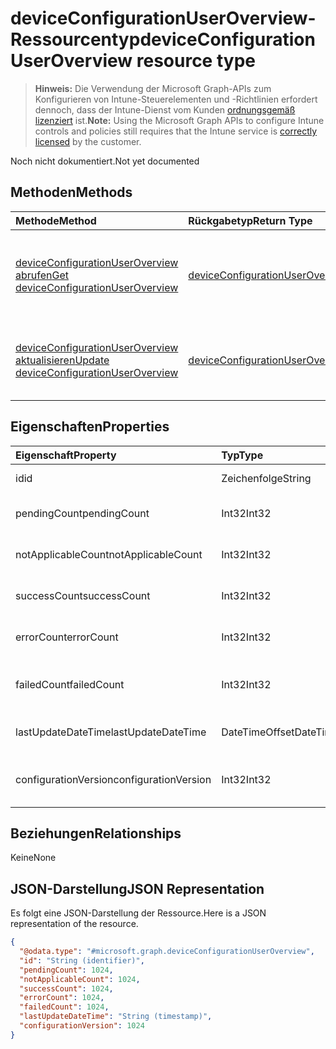 # <a name="deviceconfigurationuseroverview-resource-type"></a><span data-ttu-id="2b315-101">deviceConfigurationUserOverview-Ressourcentyp</span><span class="sxs-lookup"><span data-stu-id="2b315-101">deviceConfigurationUserOverview resource type</span></span>

> <span data-ttu-id="2b315-102">**Hinweis:** Die Verwendung der Microsoft Graph-APIs zum Konfigurieren von Intune-Steuerelementen und -Richtlinien erfordert dennoch, dass der Intune-Dienst vom Kunden [ordnungsgemäß lizenziert](https://go.microsoft.com/fwlink/?linkid=839381) ist.</span><span class="sxs-lookup"><span data-stu-id="2b315-102">**Note:** Using the Microsoft Graph APIs to configure Intune controls and policies still requires that the Intune service is [correctly licensed](https://go.microsoft.com/fwlink/?linkid=839381) by the customer.</span></span>

<span data-ttu-id="2b315-103">Noch nicht dokumentiert.</span><span class="sxs-lookup"><span data-stu-id="2b315-103">Not yet documented</span></span>
## <a name="methods"></a><span data-ttu-id="2b315-104">Methoden</span><span class="sxs-lookup"><span data-stu-id="2b315-104">Methods</span></span>
|<span data-ttu-id="2b315-105">Methode</span><span class="sxs-lookup"><span data-stu-id="2b315-105">Method</span></span>|<span data-ttu-id="2b315-106">Rückgabetyp</span><span class="sxs-lookup"><span data-stu-id="2b315-106">Return Type</span></span>|<span data-ttu-id="2b315-107">Beschreibung</span><span class="sxs-lookup"><span data-stu-id="2b315-107">Description</span></span>|
|:---|:---|:---|
|[<span data-ttu-id="2b315-108">deviceConfigurationUserOverview abrufen</span><span class="sxs-lookup"><span data-stu-id="2b315-108">Get deviceConfigurationUserOverview</span></span>](../api/intune_deviceconfig_deviceconfigurationuseroverview_get.md)|[<span data-ttu-id="2b315-109">deviceConfigurationUserOverview</span><span class="sxs-lookup"><span data-stu-id="2b315-109">deviceConfigurationUserOverview</span></span>](../resources/intune_deviceconfig_deviceconfigurationuseroverview.md)|<span data-ttu-id="2b315-110">Lesen von Eigenschaften und Beziehungen des [deviceConfigurationUserOverview](../resources/intune_deviceconfig_deviceconfigurationuseroverview.md)-Objekts.</span><span class="sxs-lookup"><span data-stu-id="2b315-110">Read properties and relationships of the [deviceConfigurationUserOverview](../resources/intune_deviceconfig_deviceconfigurationuseroverview.md) object.</span></span>|
|[<span data-ttu-id="2b315-111">deviceConfigurationUserOverview aktualisieren</span><span class="sxs-lookup"><span data-stu-id="2b315-111">Update deviceConfigurationUserOverview</span></span>](../api/intune_deviceconfig_deviceconfigurationuseroverview_update.md)|[<span data-ttu-id="2b315-112">deviceConfigurationUserOverview</span><span class="sxs-lookup"><span data-stu-id="2b315-112">deviceConfigurationUserOverview</span></span>](../resources/intune_deviceconfig_deviceconfigurationuseroverview.md)|<span data-ttu-id="2b315-113">Aktualisieren der Eigenschaften eines [deviceConfigurationUserOverview](../resources/intune_deviceconfig_deviceconfigurationuseroverview.md)-Objekts.</span><span class="sxs-lookup"><span data-stu-id="2b315-113">Update the properties of a [deviceConfigurationUserOverview](../resources/intune_deviceconfig_deviceconfigurationuseroverview.md) object.</span></span>|

## <a name="properties"></a><span data-ttu-id="2b315-114">Eigenschaften</span><span class="sxs-lookup"><span data-stu-id="2b315-114">Properties</span></span>
|<span data-ttu-id="2b315-115">Eigenschaft</span><span class="sxs-lookup"><span data-stu-id="2b315-115">Property</span></span>|<span data-ttu-id="2b315-116">Typ</span><span class="sxs-lookup"><span data-stu-id="2b315-116">Type</span></span>|<span data-ttu-id="2b315-117">Beschreibung</span><span class="sxs-lookup"><span data-stu-id="2b315-117">Description</span></span>|
|:---|:---|:---|
|<span data-ttu-id="2b315-118">id</span><span class="sxs-lookup"><span data-stu-id="2b315-118">id</span></span>|<span data-ttu-id="2b315-119">Zeichenfolge</span><span class="sxs-lookup"><span data-stu-id="2b315-119">String</span></span>|<span data-ttu-id="2b315-120">Schlüssel der Entität</span><span class="sxs-lookup"><span data-stu-id="2b315-120">Key of the entity.</span></span>|
|<span data-ttu-id="2b315-121">pendingCount</span><span class="sxs-lookup"><span data-stu-id="2b315-121">pendingCount</span></span>|<span data-ttu-id="2b315-122">Int32</span><span class="sxs-lookup"><span data-stu-id="2b315-122">Int32</span></span>|<span data-ttu-id="2b315-123">Anzahl der ausstehenden Benutzer</span><span class="sxs-lookup"><span data-stu-id="2b315-123">Number of pending Users</span></span>|
|<span data-ttu-id="2b315-124">notApplicableCount</span><span class="sxs-lookup"><span data-stu-id="2b315-124">notApplicableCount</span></span>|<span data-ttu-id="2b315-125">Int32</span><span class="sxs-lookup"><span data-stu-id="2b315-125">Int32</span></span>|<span data-ttu-id="2b315-126">Anzahl der Benutzer nicht zutreffend</span><span class="sxs-lookup"><span data-stu-id="2b315-126">Number of not applicable users</span></span>|
|<span data-ttu-id="2b315-127">successCount</span><span class="sxs-lookup"><span data-stu-id="2b315-127">successCount</span></span>|<span data-ttu-id="2b315-128">Int32</span><span class="sxs-lookup"><span data-stu-id="2b315-128">Int32</span></span>|<span data-ttu-id="2b315-129">Anzahl der erfolgreichen Benutzer</span><span class="sxs-lookup"><span data-stu-id="2b315-129">Number of succeeded Users</span></span>|
|<span data-ttu-id="2b315-130">errorCount</span><span class="sxs-lookup"><span data-stu-id="2b315-130">errorCount</span></span>|<span data-ttu-id="2b315-131">Int32</span><span class="sxs-lookup"><span data-stu-id="2b315-131">Int32</span></span>|<span data-ttu-id="2b315-132">Anzahl der Benutzer mit Fehlern</span><span class="sxs-lookup"><span data-stu-id="2b315-132">Number of error Users</span></span>|
|<span data-ttu-id="2b315-133">failedCount</span><span class="sxs-lookup"><span data-stu-id="2b315-133">failedCount</span></span>|<span data-ttu-id="2b315-134">Int32</span><span class="sxs-lookup"><span data-stu-id="2b315-134">Int32</span></span>|<span data-ttu-id="2b315-135">Anzahl der fehlgeschlagenen Benutzer</span><span class="sxs-lookup"><span data-stu-id="2b315-135">Number of failed Users</span></span>|
|<span data-ttu-id="2b315-136">lastUpdateDateTime</span><span class="sxs-lookup"><span data-stu-id="2b315-136">lastUpdateDateTime</span></span>|<span data-ttu-id="2b315-137">DateTimeOffset</span><span class="sxs-lookup"><span data-stu-id="2b315-137">DateTimeOffset</span></span>|<span data-ttu-id="2b315-138">Zeit der letzten Aktualisierung</span><span class="sxs-lookup"><span data-stu-id="2b315-138">Last update time</span></span>|
|<span data-ttu-id="2b315-139">configurationVersion</span><span class="sxs-lookup"><span data-stu-id="2b315-139">configurationVersion</span></span>|<span data-ttu-id="2b315-140">Int32</span><span class="sxs-lookup"><span data-stu-id="2b315-140">Int32</span></span>|<span data-ttu-id="2b315-141">Version der Richtlinie für diese Übersicht</span><span class="sxs-lookup"><span data-stu-id="2b315-141">Version of the policy for that overview</span></span>|

## <a name="relationships"></a><span data-ttu-id="2b315-142">Beziehungen</span><span class="sxs-lookup"><span data-stu-id="2b315-142">Relationships</span></span>
<span data-ttu-id="2b315-143">Keine</span><span class="sxs-lookup"><span data-stu-id="2b315-143">None</span></span>
## <a name="json-representation"></a><span data-ttu-id="2b315-144">JSON-Darstellung</span><span class="sxs-lookup"><span data-stu-id="2b315-144">JSON Representation</span></span>
<span data-ttu-id="2b315-145">Es folgt eine JSON-Darstellung der Ressource.</span><span class="sxs-lookup"><span data-stu-id="2b315-145">Here is a JSON representation of the resource.</span></span>
<!-- {
  "blockType": "resource",
  "keyProperty": "id",
  "@odata.type": "microsoft.graph.deviceConfigurationUserOverview"
}
-->
``` json
{
  "@odata.type": "#microsoft.graph.deviceConfigurationUserOverview",
  "id": "String (identifier)",
  "pendingCount": 1024,
  "notApplicableCount": 1024,
  "successCount": 1024,
  "errorCount": 1024,
  "failedCount": 1024,
  "lastUpdateDateTime": "String (timestamp)",
  "configurationVersion": 1024
}
```



